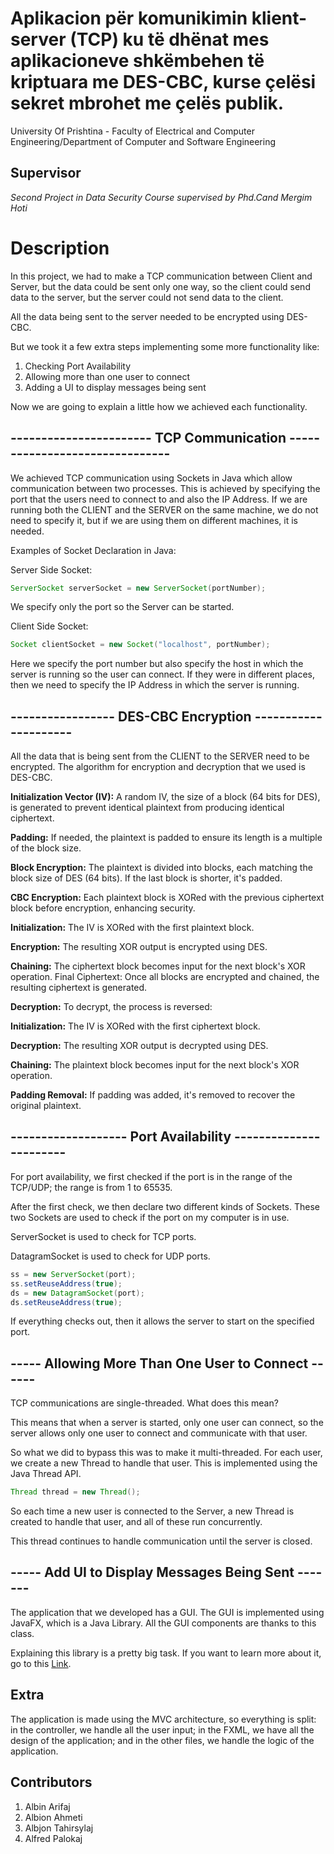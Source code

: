 # Aplikacion për komunikimin klient-server (TCP) ku të dhënat mes aplikacioneve shkëmbehen të kriptuara me DES-CBC, kurse çelësi sekret mbrohet me çelës publik.
University Of Prishtina - Faculty of Electrical and Computer Engineering/Department of Computer and Software Engineering

## Supervisor
*Second Project in Data Security Course supervised by Phd.Cand Mergim Hoti*

# Description
In this project, we had to make a TCP communication between Client and Server, but the data could be sent only one way, so the client could send data to the server, but the server could not send data to the client.

All the data being sent to the server needed to be encrypted using DES-CBC.

But we took it a few extra steps implementing some more functionality like:

1) Checking Port Availability
2) Allowing more than one user to connect
3) Adding a UI to display messages being sent

Now we are going to explain a little how we achieved each functionality.

## ----------------------- TCP Communication -------------------------------


We achieved TCP communication using Sockets in Java which allow communication between two processes. This is achieved by specifying the port that the users need to connect to and also the IP Address. If we are running both the CLIENT and the SERVER on the same machine, we do not need to specify it, but if we are using them on different machines, it is needed.

Examples of Socket Declaration in Java:

Server Side Socket:

```java
ServerSocket serverSocket = new ServerSocket(portNumber);
```
We specify only the port so the Server can be started.

Client Side Socket:

```java
Socket clientSocket = new Socket("localhost", portNumber);
```
Here we specify the port number but also specify the host in which the server is running so the user can connect. If they were in different places, then we need to specify the IP Address in which the server is running.

## ----------------- DES-CBC Encryption ---------------------
All the data that is being sent from the CLIENT to the SERVER need to be encrypted. The algorithm for encryption and decryption that we used is DES-CBC.

**Initialization Vector (IV):** A random IV, the size of a block (64 bits for DES), is generated to prevent identical plaintext from producing identical ciphertext.

**Padding:** If needed, the plaintext is padded to ensure its length is a multiple of the block size.

**Block Encryption:** The plaintext is divided into blocks, each matching the block size of DES (64 bits). If the last block is shorter, it's padded.

**CBC Encryption:** Each plaintext block is XORed with the previous ciphertext block before encryption, enhancing security.

**Initialization:** The IV is XORed with the first plaintext block.

**Encryption:** The resulting XOR output is encrypted using DES.

**Chaining:** The ciphertext block becomes input for the next block's XOR operation. Final Ciphertext: Once all blocks are encrypted and chained, the resulting ciphertext is generated.

**Decryption:** To decrypt, the process is reversed:

**Initialization:** The IV is XORed with the first ciphertext block.

**Decryption:** The resulting XOR output is decrypted using DES.

**Chaining:** The plaintext block becomes input for the next block's XOR operation.

**Padding Removal:** If padding was added, it's removed to recover the original plaintext.

## ------------------- Port Availability -----------------------
For port availability, we first checked if the port is in the range of the TCP/UDP; the range is from 1 to 65535.

After the first check, we then declare two different kinds of Sockets. These two Sockets are used to check if the port on my computer is in use.

ServerSocket is used to check for TCP ports.

DatagramSocket is used to check for UDP ports.

```java
ss = new ServerSocket(port);
ss.setReuseAddress(true);
ds = new DatagramSocket(port);
ds.setReuseAddress(true);
```
If everything checks out, then it allows the server to start on the specified port.

## ----- Allowing More Than One User to Connect ------
TCP communications are single-threaded. What does this mean?

This means that when a server is started, only one user can connect, so the server allows only one user to connect and communicate with that user.

So what we did to bypass this was to make it multi-threaded. For each user, we create a new Thread to handle that user. This is implemented using the Java Thread API.

```java
Thread thread = new Thread();
```
So each time a new user is connected to the Server, a new Thread is created to handle that user, and all of these run concurrently.

This thread continues to handle communication until the server is closed.

## ----- Add UI to Display Messages Being Sent -------
The application that we developed has a GUI. The GUI is implemented using JavaFX, which is a Java Library. All the GUI components are thanks to this class.

Explaining this library is a pretty big task. If you want to learn more about it, go to this [Link](https://docs.oracle.com/javafx/2/overview/jfxpub-overview.htm).

## Extra
The application is made using the MVC architecture, so everything is split: in the controller, we handle all the user input; in the FXML, we have all the design of the application; and in the other files, we handle the logic of the application.

## Contributors
1) Albin Arifaj
2) Albion Ahmeti
3) Albjon Tahirsylaj
4) Alfred Palokaj
